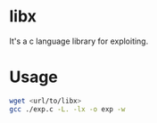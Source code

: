 # libx

It's a c language library for exploiting.

# Usage

```bash
wget <url/to/libx>
gcc ./exp.c -L. -lx -o exp -w
```
